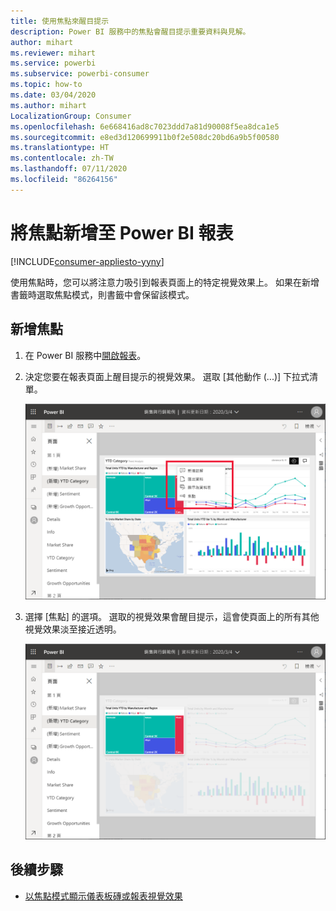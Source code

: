 ```yaml
---
title: 使用焦點來醒目提示
description: Power BI 服務中的焦點會醒目提示重要資料與見解。
author: mihart
ms.reviewer: mihart
ms.service: powerbi
ms.subservice: powerbi-consumer
ms.topic: how-to
ms.date: 03/04/2020
ms.author: mihart
LocalizationGroup: Consumer
ms.openlocfilehash: 6e668416ad8c7023ddd7a81d90008f5ea8dca1e5
ms.sourcegitcommit: e8ed3d120699911b0f2e508dc20bd6a9b5f00580
ms.translationtype: HT
ms.contentlocale: zh-TW
ms.lasthandoff: 07/11/2020
ms.locfileid: "86264156"
---
```

# <a name="add-spotlights-to-power-bi-reports"></a>將焦點新增至 Power BI 報表

[!INCLUDE[consumer-appliesto-yyny](../includes/consumer-appliesto-yyny.md)]

使用焦點時，您可以將注意力吸引到報表頁面上的特定視覺效果上。  如果在新增書籤時選取焦點模式，則書籤中會保留該模式。

## <a name="add-a-spotlight"></a>新增焦點

1. 在 Power BI 服務中[開啟報表](end-user-report-open.md)。

2. 決定您要在報表頁面上醒目提示的視覺效果。 選取 [其他動作 (...)]  下拉式清單。  

    ![比較聚焦與焦點模式](media/end-user-spotlight/power-bi-spotlight.png)

3. 選擇 [焦點]  的選項。 選取的視覺效果會醒目提示，這會使頁面上的所有其他視覺效果淡至接近透明。 

    ![聚焦模式](media/end-user-spotlight/power-bi-spotlighted.png)



## <a name="next-steps"></a>後續步驟

* [以焦點模式顯示儀表板磚或報表視覺效果](end-user-focus.md)

